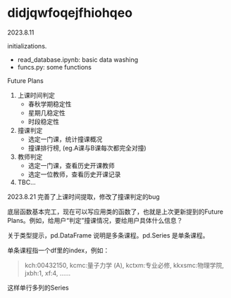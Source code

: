 # didjqwfoqejfhiohqeo

2023.8.11

initializations. 
- read_database.ipynb: basic data washing
- funcs.py: some functions 

Future Plans
1. 上课时间判定
    - 春秋学期稳定性
    - 星期几稳定性
    - 时段稳定性
2. 撞课判定
    - 选定一门课，统计撞课概况
    - 撞课排行榜, (eg.A课与B课每次都完全对撞)
3. 教师判定
    - 选定一门课，查看历史开课教师
    - 选定一位教师，查看历史开课记录
4. TBC...

2023.8.21
完善了上课时间提取，修改了撞课判定的bug

底层函数基本完工，现在可以写应用类的函数了，也就是上次更新提到的Future Plans。例如，给用户“判定”撞课情况，要给用户具体什么信息？

关于类型提示，pd.DataFrame 说明是多条课程。pd.Series 是单条课程。

单条课程指一个df里的index，例如：

> kch:00432150, kcmc:量子力学 (A), kctxm:专业必修, kkxsmc:物理学院, jxbh:1, xf:4, ......

这样单行多列的Series
